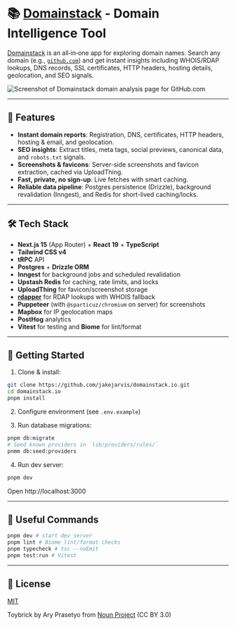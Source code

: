 # 📚 [Domainstack](https://domainstack.io) - Domain Intelligence Tool

[Domainstack](https://domainstack.io) is an all‑in‑one app for exploring domain names. Search any domain (e.g., [`github.com`](https://domainstack.io/github.com)) and get instant insights including WHOIS/RDAP lookups, DNS records, SSL certificates, HTTP headers, hosting details, geolocation, and SEO signals.

![Screenshot of Domainstack domain analysis page for GitHub.com](https://github.com/user-attachments/assets/5a13d2c5-2d1c-4f70-bc52-a2742d43ebc6)

---

## 🚀 Features

- **Instant domain reports**: Registration, DNS, certificates, HTTP headers, hosting & email, and geolocation.
- **SEO insights**: Extract titles, meta tags, social previews, canonical data, and `robots.txt` signals.
- **Screenshots & favicons**: Server-side screenshots and favicon extraction, cached via UploadThing.
- **Fast, private, no sign-up**: Live fetches with smart caching.
- **Reliable data pipeline**: Postgres persistence (Drizzle), background revalidation (Inngest), and Redis for short-lived caching/locks.

---

## 🛠️ Tech Stack

- **Next.js 15** (App Router) + **React 19** + **TypeScript**
- **Tailwind CSS v4**
- **tRPC** API
- **Postgres** + **Drizzle ORM**
- **Inngest** for background jobs and scheduled revalidation
- **Upstash Redis** for caching, rate limits, and locks
- **UploadThing** for favicon/screenshot storage
- [**rdapper**](https://github.com/jakejarvis/rdapper) for RDAP lookups with WHOIS fallback
- **Puppeteer** (with `@sparticuz/chromium` on server) for screenshots
- **Mapbox** for IP geolocation maps
- **PostHog** analytics
- **Vitest** for testing and **Biome** for lint/format

---

## 🌱 Getting Started

1. Clone & install:
```bash
git clone https://github.com/jakejarvis/domainstack.io.git
cd domainstack.io
pnpm install
```

2. Configure environment (see `.env.example`)

3. Run database migrations:
```bash
pnpm db:migrate
# Seed known providers in `lib/providers/rules/`
pnmm db:seed:providers
```

4. Run dev server:
```bash
pnpm dev
```
Open http://localhost:3000

---

## 🧰 Useful Commands

```bash
pnpm dev # start dev server
pnpm lint # Biome lint/format checks
pnpm typecheck # tsc --noEmit
pnpm test:run # Vitest
```

---

## 📜 License

[MIT](LICENSE)

Toybrick by Ary Prasetyo from [Noun Project](https://thenounproject.com/browse/icons/term/toybrick/) (CC BY 3.0)
